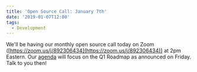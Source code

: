```yaml
---
title: 'Open Source Call: January 7th'
date: '2019-01-07T12:00'
tags:
  - Development
---
```


We'll be having our monthly open source call today on Zoom
([https://zoom.us/j/892306434](https://zoom.us/j/892306434)) at 2pm Eastern. Our
[agenda](https://docs.google.com/document/d/1IiqKBkc9R2hqC4q1yjfvjmYuKsgKf3-zE98byNRcXX4/edit?usp=sharing)
will focus on the Q1 Roadmap as announced on Friday. Talk to you then!
